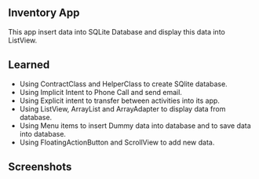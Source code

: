 Inventory App
----------------------
This app insert data into SQLite Database and display this data into ListView.

Learned
-----------------------
- Using ContractClass and HelperClass to create SQlite database. 
- Using Implicit Intent to Phone Call and send email. 
- Using Explicit intent to transfer between activities into its app.
- Using ListView, ArrayList and ArrayAdapter to display data from database.
- Using Menu items to insert Dummy data into database and to save data into database.
- Using FloatingActionButton and ScrollView to add new data. 

 
Screenshots
---------------------------------------

